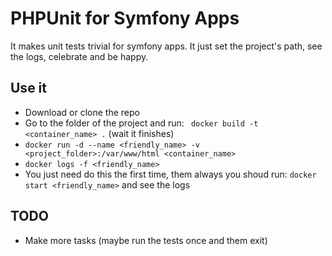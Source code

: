 # PHPUnit for Symfony Apps

It makes unit tests trivial for symfony apps. It just set the project's path, see the logs, celebrate and be happy.

## Use it
* Download or clone the repo
* Go to the folder of the project and run: ``` docker build -t <container_name> .``` (wait it finishes)
* ``` docker run -d --name <friendly_name> -v <project_folder>:/var/www/html <container_name> ```
* ``` docker logs -f <friendly_name> ```
* You just need do this the first time, them always you shoud run: ``` docker start <friendly_name> ``` and see the logs

## TODO
* Make more tasks (maybe run the tests once and them exit)
